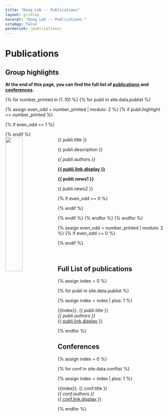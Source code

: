 ```yaml
---
title: "Dong Lab -- Publications"
layout: gridlay
excerpt: "Dong Lab -- Publications."
sitemap: false
permalink: /publications/
---
```



# Publications

## Group highlights

**At the end of this page, you can find the full list of [publications](#full-list-of-publications) and [conferences](#conferences).**

{% for number_printed in (1..10) %}
{% for publi in site.data.publist %}

{% assign even_odd = number_printed | modulo: 2 %}
{% if publi.highlight == number_printed %}

{% if even_odd == 1 %}
<div class="row">
{% endif %}

<div class="col-sm-6 clearfix">
 <div class="well">
  <pubtit>{{ publi.title }}</pubtit>
  <img src="{{ site.url }}{{ site.baseurl }}/images/pubpic/{{ publi.image }}" class="img-responsive" width="33%" style="float: left" />
  <p>{{ publi.description }}</p>
  <p><em>{{ publi.authors }}</em></p>
  <p><strong><a href="{{ publi.link.url }}">{{ publi.link.display }}</a></strong></p>
  <p class="text-danger"><strong> {{ publi.news1 }}</strong></p>
  <p> {{ publi.news2 }}</p>
 </div>
</div>

{% if even_odd == 0 %}
</div>
{% endif %}

{% endif %}
{% endfor %}
{% endfor %}

{% assign even_odd = number_printed | modulo: 2 %}
{% if even_odd == 0 %}
</div>
{% endif %}

<p> &nbsp; </p>


## Full List of publications

{% assign index = 0 %}

{% for publi in site.data.publist %}

  {% assign index = index | plus: 1 %}

  {{index}}. {{ publi.title }} <br />
  <em>{{ publi.authors }} </em><br /><a href="{{ publi.link.url }}">{{ publi.link.display }}</a>

{% endfor %}


## Conferences

{% assign index = 0 %}

{% for conf in site.data.conflist %}

  {% assign index = index | plus: 1 %}

  {{index}}. {{ conf.title }} <br />
  <em>{{ conf.authors }} </em><br/> <a href="{{ conf.link.url}}">{{ conf.link.display }}</a>

{% endfor %}
